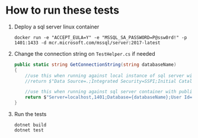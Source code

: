 ﻿# How to run these tests

1. Deploy a sql server linux container
	```console
	docker run -e "ACCEPT_EULA=Y" -e "MSSQL_SA_PASSWORD=P@ssw0rd!" -p 1401:1433 -d mcr.microsoft.com/mssql/server:2017-latest
	```

2. Change the connection string on `TestHelper.cs` if needed

	```csharp
    public static string GetConnectionString(string databaseName)
    {
        //use this when running against local instance of sql server with integrated security
        //return $"Data Source=.;Integrated Security=SSPI;Initial Catalog={databaseName}";

        //use this when running against sql server container with published port 1401
        return $"Server=localhost,1401;Database={databaseName};User Id=SA;Password=P@ssw0rd!";
    }
	```

3. Run the tests
	```console
	dotnet build
	dotnet test
	```